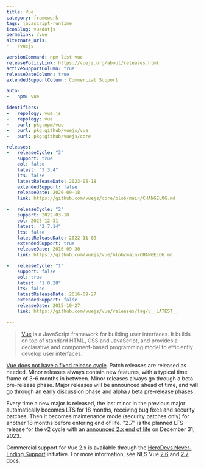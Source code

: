 ```yaml
---
title: Vue
category: framework
tags: javascript-runtime
iconSlug: vuedotjs
permalink: /vue
alternate_urls:
-   /vuejs

versionCommand: npm list vue
releasePolicyLink: https://vuejs.org/about/releases.html
activeSupportColumn: true
releaseDateColumn: true
extendedSupportColumn: Commercial Support

auto:
-   npm: vue

identifiers:
-   repology: vue.js
-   repology: vue
-   purl: pkg:npm/vue
-   purl: pkg:github/vuejs/vue
-   purl: pkg:github/vuejs/core

releases:
-   releaseCycle: "3"
    support: true
    eol: false
    latest: "3.3.4"
    lts: false
    latestReleaseDate: 2023-05-18
    extendedSupport: false
    releaseDate: 2020-09-18
    link: https://github.com/vuejs/core/blob/main/CHANGELOG.md

-   releaseCycle: "2"
    support: 2022-03-18
    eol: 2023-12-31
    latest: "2.7.14"
    lts: false
    latestReleaseDate: 2022-11-09
    extendedSupport: true
    releaseDate: 2016-09-30
    link: https://github.com/vuejs/vue/blob/main/CHANGELOG.md

-   releaseCycle: "1"
    support: false
    eol: true
    latest: "1.0.28"
    lts: false
    latestReleaseDate: 2016-09-27
    extendedSupport: false
    releaseDate: 2015-10-27
    link: https://github.com/vuejs/vue/releases/tag/v__LATEST__

---
```


> [Vue](https://vuejs.org/) is a JavaScript framework for building user interfaces. It builds on top
> of standard HTML, CSS and JavaScript, and provides a declarative and component-based programming
> model to efficiently develop user interfaces.

[Vue does not have a fixed release cycle](https://vuejs.org/about/releases.html). Patch releases are
released as needed. Minor releases always contain new features, with a typical time frame of 3-6
months in between. Minor releases always go through a beta pre-release phase. Major releases will be
announced ahead of time, and will go through an early discussion phase and alpha / beta pre-release
phases.

Every time a new major is released, the last minor in the previous major automatically becomes LTS
for 18 months, receiving bug fixes and security patches. Then it becomes maintenance mode
(security patches only) for another 18 months before entering end of life. "2.7" is the planned LTS
release for the v2 cycle with an [announced 2.x end of life](https://v2.vuejs.org/lts/) on December 31, 2023.

Commercial support for Vue 2.x is available through the [HeroDevs Never-Ending Support](https://www.herodevs.com/support/nes-vue) initiative. For more information, see NES Vue [2.6](https://docs.herodevs.com/docs/vue2/2.6) and
[2.7](https://docs.herodevs.com/docs/vue2/2.7) docs.